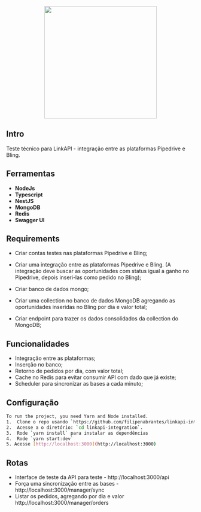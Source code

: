 
<center>
<img src="https://www.filepicker.io/api/file/57XgNv1URwmpHlaM1HqR" width="300">
</center>

## Intro
Teste técnico para LinkAPI - integração entre as plataformas Pipedrive e Bling.

## Ferramentas
- **NodeJs** 
- **Typescript** 
- **NestJS** 
- **MongoDB**
- **Redis**
- **Swagger UI**

## Requirements

- Criar contas testes nas plataformas Pipedrive e Bling;

- Criar uma integração entre as plataformas Pipedrive e Bling. (A integração deve buscar as oportunidades com status igual a ganho no Pipedrive, depois inseri-las como pedido no Bling);

- Criar banco de dados mongo;

- Criar uma collection no banco de dados MongoDB agregando as oportunidades inseridas no Bling por dia e valor total;

- Criar endpoint para trazer os dados consolidados da collection do MongoDB;

## Funcionalidades
- Integração entre as plataformas;
- Inserção no banco;
- Retorno de pedidos por dia, com valor total;
- Cache no Redis para evitar consumir API com dado que já existe;
- Scheduler para sincronizar as bases a cada minuto;

## Configuração
```bash
To run the project, you need Yarn and Node installed.
1.  Clone o repo usando `https://github.com/filipenabrantes/linkapi-integration.git`
2.  Acesse a o diretório: `cd linkapi-integration`.  
3.  Rode `yarn install` para instalar as dependências
4.  Rode `yarn start:dev`
5. Acesse [http://localhost:3000](http://localhost:3000)

```
## Rotas
- Interface de teste da API para teste - http://localhost:3000/api
- Força uma sincronização entre as bases - http://localhost:3000/manager/sync
- Listar os pedidos, agregando por dia e valor http://localhost:3000/manager/orders
